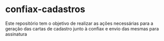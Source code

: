 # confiax-cadastros

Este repositório tem o objetivo de realizar as ações necessárias para a geração das cartas de cadastro junto à confiax e envio das mesmas para assinatura
